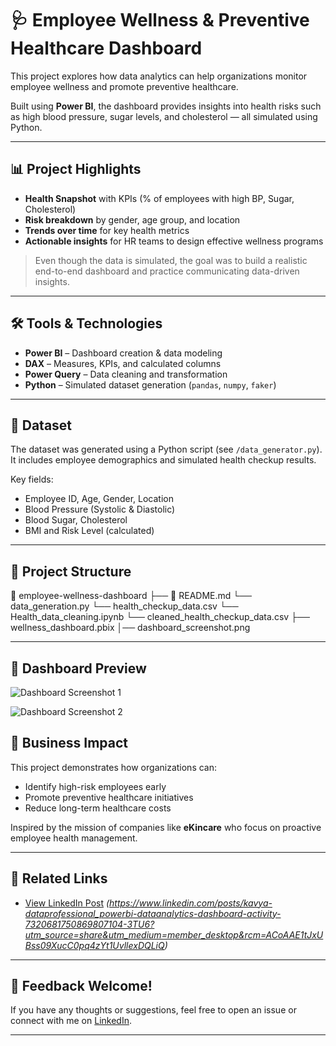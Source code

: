 # 🩺 Employee Wellness & Preventive Healthcare Dashboard

This project explores how data analytics can help organizations monitor employee wellness and promote preventive healthcare.

Built using **Power BI**, the dashboard provides insights into health risks such as high blood pressure, sugar levels, and cholesterol — all simulated using Python.

---

## 📊 Project Highlights

- **Health Snapshot** with KPIs (% of employees with high BP, Sugar, Cholesterol)
- **Risk breakdown** by gender, age group, and location
- **Trends over time** for key health metrics
- **Actionable insights** for HR teams to design effective wellness programs

> Even though the data is simulated, the goal was to build a realistic end-to-end dashboard and practice communicating data-driven insights.

---

## 🛠 Tools & Technologies

- **Power BI** – Dashboard creation & data modeling  
- **DAX** – Measures, KPIs, and calculated columns  
- **Power Query** – Data cleaning and transformation  
- **Python** – Simulated dataset generation (`pandas`, `numpy`, `faker`)

---

## 🧪 Dataset

The dataset was generated using a Python script (see `/data_generator.py`).  
It includes employee demographics and simulated health checkup results.

Key fields:
- Employee ID, Age, Gender, Location  
- Blood Pressure (Systolic & Diastolic)  
- Blood Sugar, Cholesterol  
- BMI and Risk Level (calculated)

---

## 📁 Project Structure

📂 employee-wellness-dashboard 
├── 📄 README.md 
└── data_generation.py
└── health_checkup_data.csv
└── Health_data_cleaning.ipynb
└── cleaned_health_checkup_data.csv
├── wellness_dashboard.pbix 
│── dashboard_screenshot.png


---

## 📸 Dashboard Preview

![Dashboard Screenshot 1](https://github.com/user-attachments/assets/e0e62850-58ae-4486-9186-0db43ed6cf6b)

![Dashboard Screenshot 2](https://github.com/user-attachments/assets/fbb5b355-f02a-437d-b5c5-a7c8ffe8052c)


## 🎯 Business Impact

This project demonstrates how organizations can:
- Identify high-risk employees early  
- Promote preventive healthcare initiatives  
- Reduce long-term healthcare costs

Inspired by the mission of companies like **eKincare** who focus on proactive employee health management.

---

## 🔗 Related Links

- [View LinkedIn Post](https://www.linkedin.com) _(https://www.linkedin.com/posts/kavya-dataprofessional_powerbi-dataanalytics-dashboard-activity-7320681750869807104-3TU6?utm_source=share&utm_medium=member_desktop&rcm=ACoAAE1tJxUBss09XucC0pq4zYt1UvllexDQLiQ)_

---

## 🙌 Feedback Welcome!

If you have any thoughts or suggestions, feel free to open an issue or connect with me on [LinkedIn](https://www.linkedin.com/in/kavya-dataprofessional/).

---

